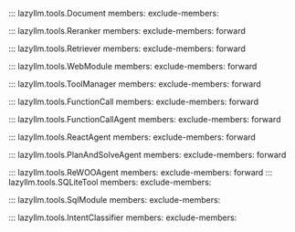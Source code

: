 ::: lazyllm.tools.Document
    members: 
    exclude-members:

::: lazyllm.tools.Reranker
    members: 
    exclude-members: forward

::: lazyllm.tools.Retriever
    members: 
    exclude-members: forward

::: lazyllm.tools.WebModule
    members: 
    exclude-members: forward

::: lazyllm.tools.ToolManager
    members: 
    exclude-members: forward

::: lazyllm.tools.FunctionCall
    members: 
    exclude-members: forward

::: lazyllm.tools.FunctionCallAgent
    members: 
    exclude-members: forward

::: lazyllm.tools.ReactAgent
    members: 
    exclude-members: forward

::: lazyllm.tools.PlanAndSolveAgent
    members: 
    exclude-members: forward

::: lazyllm.tools.ReWOOAgent
    members: 
    exclude-members: forward
::: lazyllm.tools.SQLiteTool
    members: 
    exclude-members: 

::: lazyllm.tools.SqlModule
    members: 
    exclude-members:

::: lazyllm.tools.IntentClassifier
    members: 
    exclude-members:
